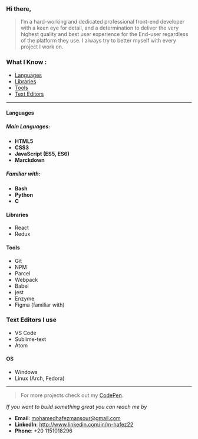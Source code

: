 ### Hi there,

>  I’m a hard-working and dedicated professional front-end developer with a keen eye for detail, and a determination to deliver the very highest quality and best user experience for the End-user regardless of the platform they use. I always try to better myself with every project I work on.

### **What I Know :**

- [Languages](#languages)
- [Libraries](#libraries)
- [Tools](#tools)
- [Text Editors](#text-editors-i-use)

---
#### Languages
##### Main Languages:
  - **HTML5**
  - **CSS3**
  - **JavaScript (ES5, ES6)**
  - **Marckdown**

##### Familiar with:
  - **Bash**
  - **Python**
  - **C**

#### Libraries
- React
- Redux


#### Tools
  - Git
  - NPM
  - Parcel
  - Webpack
  - Babel
  - jest
  - Enzyme
  - Figma (familiar with)

### Text Editors I use
  - VS Code
  - Sublime-text
  - Atom

#### OS
  - Windows
  - Linux (Arch, Fedora)

---

> For more projects check out my [CodePen](https://codepen.io/M-Hafez).

*If you want to build something great you can reach me by*
- **Email**: mohamedhafezmansour@gmail.com
- **LinkedIn**: http://www.linkedin.com/in/m-hafez22
- **Phone**: +20 1151018296